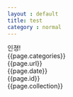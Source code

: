 ```yaml
---
layout : default
title: test
category : normal
---
```


인졍!
<br>
{{page.categories}}
<br>
{{page.url}}
<br>
{{page.date}}
<br>
{{page.id}}
<br>
{{page.collection}}